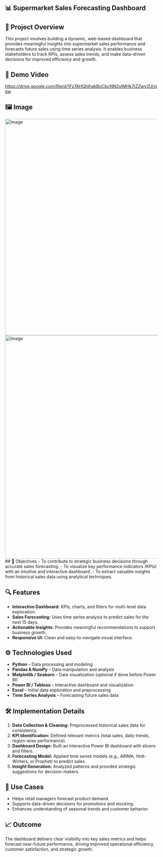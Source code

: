## 📊 Supermarket Sales Forecasting Dashboard

## 📝 Project Overview
This project involves building a dynamic, web-based dashboard that provides meaningful insights into supermarket sales performance and forecasts future sales using time series analysis.
It enables business stakeholders to track KPIs, assess sales trends, and make data-driven decisions for improved efficiency and growth.

## 🎥 Demo Video
https://drive.google.com/file/d/1Fz7AHQhlhakBoCbcNN2oIMHk7rZZwy2U/view


## 🖼️ Image
<img width="1277" height="714" alt="Image" src="https://github.com/user-attachments/assets/c0995a8f-e73e-47d0-9de3-ed9cdb13cb5f" />
<img width="1318" height="737" alt="Image" src="https://github.com/user-attachments/assets/1c138af5-3d1a-4d59-8665-7e7745102bfa" />
## 🎯 Objectives
- To contribute to strategic business decisions through accurate sales forecasting.
- To visualize key performance indicators (KPIs) with an intuitive and interactive dashboard.
- To extract valuable insights from historical sales data using analytical techniques.

## 🔍 Features
- **Interactive Dashboard:** KPIs, charts, and filters for multi-level data exploration.
- **Sales Forecasting:** Uses time series analysis to predict sales for the next 15 days.
- **Actionable Insights:** Provides meaningful recommendations to support business growth.
- **Responsive UI:** Clean and easy-to-navigate visual interface.

## ⚙️ Technologies Used
- **Python** – Data processing and modeling  
- **Pandas & NumPy** – Data manipulation and analysis  
- **Matplotlib / Seaborn** – Data visualization (optional if done before Power BI)  
- **Power BI / Tableau** – Interactive dashboard and visualization  
- **Excel** – Initial data exploration and preprocessing  
- **Time Series Analysis** – Forecasting future sales data  


## 🛠️ Implementation Details
1. **Data Collection & Cleaning:** Preprocessed historical sales data for consistency.
2. **KPI Identification:** Defined relevant metrics (total sales, daily trends, region-wise performance).
3. **Dashboard Design:** Built an interactive Power BI dashboard with slicers and filters.
4. **Forecasting Model:** Applied time series models (e.g., ARIMA, Holt-Winters, or Prophet) to predict sales.
5. **Insight Generation:** Analyzed patterns and provided strategic suggestions for decision-makers.


## 📌 Use Cases
- Helps retail managers forecast product demand.
- Supports data-driven decisions for promotions and stocking.
- Enhances understanding of seasonal trends and customer behavior.

## 📈 Outcome
The dashboard delivers clear visibility into key sales metrics and helps forecast near-future performance, driving improved operational efficiency, customer satisfaction, and strategic growth.

